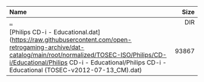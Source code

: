 |Name|Size|
|:---|---:|
|[..](../index.html)|DIR|
|[Philips CD-i - Educational.dat](https://raw.githubusercontent.com/open-retrogaming-archive/dat-catalog/main/root/normalized/TOSEC-ISO/Philips/CD-i/Educational/Philips CD-i - Educational/Philips CD-i - Educational (TOSEC-v2012-07-13_CM).dat)|93867|
